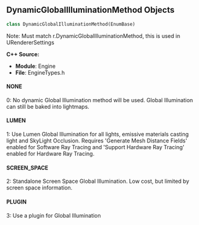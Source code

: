 ## DynamicGlobalIlluminationMethod Objects

```python
class DynamicGlobalIlluminationMethod(EnumBase)
```

Note: Must match r.DynamicGlobalIlluminationMethod, this is used in URendererSettings

**C++ Source:**

- **Module**: Engine
- **File**: EngineTypes.h

<a id="unreal.DynamicGlobalIlluminationMethod.NONE"></a>

#### NONE

0: No dynamic Global Illumination method will be used. Global Illumination can still be baked into lightmaps.

<a id="unreal.DynamicGlobalIlluminationMethod.LUMEN"></a>

#### LUMEN

1: Use Lumen Global Illumination for all lights, emissive materials casting light and SkyLight Occlusion.  Requires 'Generate Mesh Distance Fields' enabled for Software Ray Tracing and 'Support Hardware Ray Tracing' enabled for Hardware Ray Tracing.

<a id="unreal.DynamicGlobalIlluminationMethod.SCREEN_SPACE"></a>

#### SCREEN_SPACE

2: Standalone Screen Space Global Illumination.  Low cost, but limited by screen space information.

<a id="unreal.DynamicGlobalIlluminationMethod.PLUGIN"></a>

#### PLUGIN

3: Use a plugin for Global Illumination

<a id="unreal.LumenRayLightingModeOverride"></a>